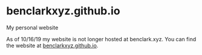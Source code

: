 # benclarkxyz.github.io
My personal website

As of 10/16/19 my website is not longer hosted at benclark.xyz. You can find the website at [benclarkxyz.github.io](https://benclarkxyz.github.io).
